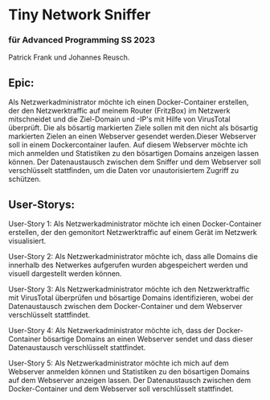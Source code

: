 
# Tiny Network Sniffer


### für Advanced Programming SS 2023

Patrick Frank und Johannes Reusch.



## Epic:

Als Netzwerkadministrator möchte ich einen Docker-Container erstellen, der den Netzwerktraffic auf meinem Router (FritzBox) im Netzwerk mitschneidet und die Ziel-Domain und -IP's mit Hilfe von VirusTotal überprüft. Die als bösartig markierten Ziele sollen mit den nicht als bösartig markierten Zielen an einen Webserver gesendet werden.Dieser Webserver soll in einem Dockercontainer laufen. Auf diesem Webserver möchte ich mich anmelden und Statistiken zu den bösartigen Domains anzeigen lassen können. Der Datenaustausch zwischen dem Sniffer und dem Webserver soll verschlüsselt stattfinden, um die Daten vor unautorisiertem Zugriff zu schützen.

## User-Storys:

User-Story 1:
Als Netzwerkadministrator möchte ich einen Docker-Container erstellen, der den gemonitort Netzwerktraffic auf einem Gerät im Netzwerk visualisiert.

User-Story 2: 
Als Netzwerkadministrator möchte ich, dass alle Domains die innerhalb des Netwerkes aufgerufen wurden abgespeichert werden und visuell dargestellt werden können.

User-Story 3:
Als Netzwerkadministrator möchte ich den Netzwerktraffic mit VirusTotal überprüfen und bösartige Domains identifizieren, wobei der Datenaustausch zwischen dem Docker-Container und dem Webserver verschlüsselt stattfindet.

User-Story 4:
Als Netzwerkadministrator möchte ich, dass der Docker-Container bösartige Domains an einen Webserver sendet und dass dieser Datenaustausch verschlüsselt stattfindet.

User-Story 5:
Als Netzwerkadministrator möchte ich mich auf dem Webserver anmelden können und Statistiken zu den bösartigen Domains auf dem Webserver anzeigen lassen. Der Datenaustausch zwischen dem Docker-Container und dem Webserver soll verschlüsselt stattfindet.
